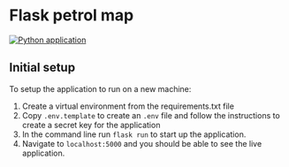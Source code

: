 # Flask petrol map

[![Python application](https://github.com/PhilipDW183/flask_petrol_map/actions/workflows/python-app.yml/badge.svg)](https://github.com/PhilipDW183/flask_petrol_map/actions/workflows/python-app.yml)

## Initial setup

To setup the application to run on a new machine:

1. Create a virtual environment from the requirements.txt file
2. Copy `.env.template` to create an `.env` file and follow the 
instructions to create a secret key for the application
3. In the command line run `flask run` to start up the 
application.
4. Navigate to `localhost:5000` and you should be able
to see the live application.